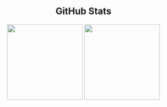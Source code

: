 [//]: <> (https://github.com/anuraghazra/github-readme-stats)

<div align="center">
  <h2>GitHub Stats</h2>
  
  <img height="175em" src="https://github-readme-stats.vercel.app/api?username=ITPini&show_icons=true&count_private=true&include_all_commits=true&hide_border=false&icon_color=FFE400&bg_color=09131B&text_color=ffffff&border_color=0c1a25" />
  
  <img height="175em" src="https://github-readme-stats.vercel.app/api/top-langs/?username=ITPini&layout=compact&border_color=0c1a25&text_color=ffffff&icon_color=FFE400&bg_color=09131B&langs_count=6" />

</div>
